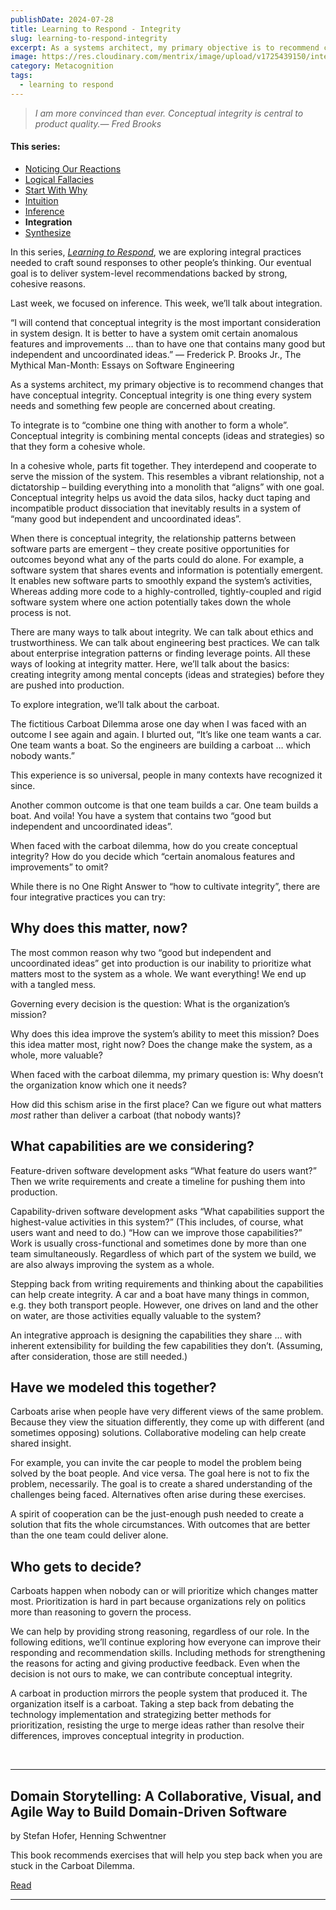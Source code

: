 ```yaml
---
publishDate: 2024-07-28
title: Learning to Respond - Integrity
slug: learning-to-respond-integrity
excerpt: As a systems architect, my primary objective is to recommend changes that have conceptual integrity.
image: https://res.cloudinary.com/mentrix/image/upload/v1725439150/integrity_x7zlxq.jpg
category: Metacognition
tags:
  - learning to respond
---
```

> *I am more convinced than ever. Conceptual integrity is central to product quality.― Fred Brooks*

#### This series:
- [Noticing Our Reactions](learning-to-respond-noticing-our-reactions)
- [Logical Fallacies](learning-to-respond-logical-fallacies)
- [Start With Why](learning-to-respond-start-with-why)
- [Intuition](learning-to-respond-intuition-2)
- [Inference](learning-to-respond-inference)
- **Integration**
- [Synthesize](learning-to-respond-synthesize)

In this series, *[Learning to Respond](/topics/learning-to-respond)*, we are exploring integral practices needed to craft sound responses to other people’s thinking. Our eventual goal is to deliver system-level recommendations backed by strong, cohesive reasons.

Last week, we focused on inference. This week, we’ll talk about integration.

“I will contend that conceptual integrity is the most important consideration in system design. It is better to have a system omit certain anomalous features and improvements … than to have one that contains many good but independent and uncoordinated ideas.” ― Frederick P. Brooks Jr., The Mythical Man-Month: Essays on Software Engineering

As a systems architect, my primary objective is to recommend changes that have conceptual integrity. Conceptual integrity is one thing every system needs and something few people are concerned about creating.

To integrate is to “combine one thing with another to form a whole”. Conceptual integrity is combining mental concepts (ideas and strategies) so that they form a cohesive whole.

In a cohesive whole, parts fit together. They interdepend and cooperate to serve the mission of the system. This resembles a vibrant relationship, not a dictatorship – building everything into a monolith that “aligns” with one goal. Conceptual integrity helps us avoid the data silos, hacky duct taping and incompatible product dissociation that inevitably results in a system of “many good but independent and uncoordinated ideas”.

When there is conceptual integrity, the relationship patterns between software parts are emergent – they create positive opportunities for outcomes beyond what any of the parts could do alone. For example, a software system that shares events and information is potentially emergent. It enables new software parts to smoothly expand the system’s activities, Whereas adding more code to a highly-controlled, tightly-coupled and rigid software system where one action potentially takes down the whole process is not.

There are many ways to talk about integrity. We can talk about ethics and trustworthiness. We can talk about engineering best practices. We can talk about enterprise integration patterns or finding leverage points. All these ways of looking at integrity matter. Here, we’ll talk about the basics: creating integrity among mental concepts (ideas and strategies) before they are pushed into production.

To explore integration, we’ll talk about the carboat.

The fictitious Carboat Dilemma arose one day when I was faced with an outcome I see again and again. I blurted out, “It’s like one team wants a car. One team wants a boat. So the engineers are building a carboat … which nobody wants.”

This experience is so universal, people in many contexts have recognized it since.

Another common outcome is that one team builds a car. One team builds a boat. And voila! You have a system that contains two “good but independent and uncoordinated ideas”.

When faced with the carboat dilemma, how do you create conceptual integrity? How do you decide which “certain anomalous features and improvements” to omit?

While there is no One Right Answer to “how to cultivate integrity”, there are four integrative practices you can try:

## Why does this matter, now?

The most common reason why two “good but independent and uncoordinated ideas” get into production is our inability to prioritize what matters most to the system as a whole. We want everything! We end up with a tangled mess.

Governing every decision is the question: What is the organization’s mission?

Why does this idea improve the system’s ability to meet this mission? Does this idea matter most, right now? Does the change make the system, as a whole, more valuable?

When faced with the carboat dilemma, my primary question is: Why doesn’t the organization know which one it needs?

How did this schism arise in the first place? Can we figure out what matters *most* rather than deliver a carboat (that nobody wants)?

## What capabilities are we considering?

Feature-driven software development asks “What feature do users want?” Then we write requirements and create a timeline for pushing them into production.

Capability-driven software development asks “What capabilities support the highest-value activities in this system?” (This includes, of course, what users want and need to do.) “How can we improve those capabilities?” Work is usually cross-functional and sometimes done by more than one team simultaneously. Regardless of which part of the system we build, we are also always improving the system as a whole.

Stepping back from writing requirements and thinking about the capabilities can help create integrity. A car and a boat have many things in common, e.g. they both transport people. However, one drives on land and the other on water, are those activities equally valuable to the system?

An integrative approach is designing the capabilities they share … with inherent extensibility for building the few capabilities they don’t. (Assuming, after consideration, those are still needed.)

## Have we modeled this together?

Carboats arise when people have very different views of the same problem. Because they view the situation differently, they come up with different (and sometimes opposing) solutions. Collaborative modeling can help create shared insight.

For example, you can invite the car people to model the problem being solved by the boat people. And vice versa. The goal here is not to fix the problem, necessarily. The goal is to create a shared understanding of the challenges being faced. Alternatives often arise during these exercises.

A spirit of cooperation can be the just-enough push needed to create a solution that fits the whole circumstances. With outcomes that are better than the one team could deliver alone.

## Who gets to decide?

Carboats happen when nobody can or will prioritize which changes matter most. Prioritization is hard in part because organizations rely on politics more than reasoning to govern the process.

We can help by providing strong reasoning, regardless of our role. In the following editions, we’ll continue exploring how everyone can improve their responding and recommendation skills. Including methods for strengthening the reasons for acting and giving productive feedback. Even when the decision is not ours to make, we can contribute conceptual integrity.

A carboat in production mirrors the people system that produced it. The organization itself is a carboat. Taking a step back from debating the technology implementation and strategizing better methods for prioritization, resisting the urge to merge ideas rather than resolve their differences, improves conceptual integrity in production.

​

---

## Domain Storytelling: A Collaborative, Visual, and Agile Way to Build Domain-Driven Software

by Stefan Hofer, Henning Schwentner

​This book recommends exercises that will help you step back when you are stuck in the Carboat Dilemma.

[Read](https://www.amazon.com/dp/0137458916/ref=emc_b_5_t)

---


